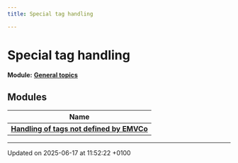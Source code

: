 ```yaml
---
title: Special tag handling

---
```


# Special tag handling

**Module:** **[General topics](group___a_d_k___g_e_n_e_r_a_l.md)**



## Modules

| Name           |
| -------------- |
| **[Handling of tags not defined by EMVCo](group___t_a_g_s___n_o_n___e_m_v_c_o.md)**  |






-------------------------------

Updated on 2025-06-17 at 11:52:22 +0100
